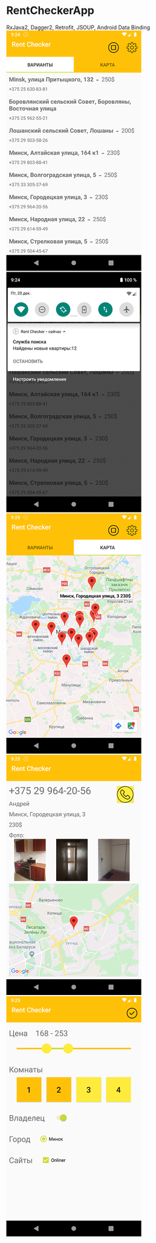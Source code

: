 # RentCheckerApp
RxJava2, Dagger2, Retrofit, JSOUP, Android Data Binding
![](https://github.com/SlowAR/RentCheckerApp/blob/master/DEV/Screenshot_1576833858.png)
![](https://github.com/SlowAR/RentCheckerApp/blob/master/DEV/Screenshot_1576833878.png)
![](https://github.com/SlowAR/RentCheckerApp/blob/master/DEV/Screenshot_1576833906.png)
![](https://github.com/SlowAR/RentCheckerApp/blob/master/DEV/Screenshot_1576833921.png)
![](https://github.com/SlowAR/RentCheckerApp/blob/master/DEV/Screenshot_1576833930.png)
